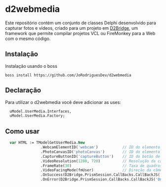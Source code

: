 # d2webmedia
Este repositório contém um conjunto de classes Delphi desenvolvido para capturar fotos e videos, criado para um projeto em [D2Bridge](https://www.d2bridge.com.br/), um framework que permite compilar projetos VCL ou FireMonkey para a Web com o mesmo código.

## Instalação
Instalação usando o boss
```
boss install https://github.com/JoRodriguesDev/d2webmedia
```

## Declaração
Para utilizar o d2webmedia você deve adicionar as uses:
```pascal
  uModel.UserMedia.Interfaces,
  uModel.UserMedia.Factory;
```

## Como usar
```pascal
  var HTML := TModelGetUserMedia.New
                .WebcamElementID('webcam')           // ID do elemento de vídeo
                .PhotoCanvasID('photoCanvas')        // ID do elemento canvas
                .CaptureButtonID('captureButton')    // ID do botão de captura
                .VideoResolution(1280, 720)          // Resolução da câmera
                .FrameRate(30)                       // Taxa de quadros
                .VideoFacingMode(fmUser)             // Direção da câmera
                .OnSuccess(D2Bridge.PrismSession.CallBacks.CallBackJS('OnCaptureSuccess', D2Bridge.FormUUID, 'base64Image'))   // Função de sucesso
                .OnError(D2Bridge.PrismSession.CallBacks.CallBackJS('OnCaptureError', D2Bridge.FormUUID, 'error'));            // Função de erro
```
